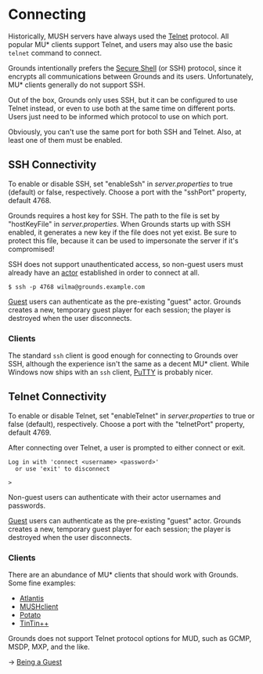 # Connecting

Historically, MUSH servers have always used the [Telnet](https://en.wikipedia.org/wiki/Telnet) protocol. All popular MU* clients support Telnet, and users may also use the basic `telnet` command to connect.

Grounds intentionally prefers the [Secure Shell](https://en.wikipedia.org/wiki/Secure_Shell) (or SSH) protocol, since it encrypts all communications between Grounds and its users. Unfortunately, MU* clients generally do not support SSH.

Out of the box, Grounds only uses SSH, but it can be configured to use Telnet instead, or even to use both at the same time on different ports. Users just need to be informed which protocol to use on which port.

Obviously, you can't use the same port for both SSH and Telnet. Also, at least one of them must be enabled.

## SSH Connectivity

To enable or disable SSH, set "enableSsh" in _server.properties_ to true (default) or false, respectively. Choose a port with the "sshPort" property, default 4768.

Grounds requires a host key for SSH. The path to the file is set by "hostKeyFile" in _server.properties_. When Grounds starts up with SSH enabled, it generates a new key if the file does not yet exist. Be sure to protect this file, because it can be used to impersonate the server if it's compromised!

SSH does not support unauthenticated access, so non-guest users must already have an [actor](actor.md) established in order to connect at all.

```
$ ssh -p 4768 wilma@grounds.example.com
```

[Guest](guest.md) users can authenticate as the pre-existing "guest" actor. Grounds creates a new, temporary guest player for each session; the player is destroyed when the user disconnects.

### Clients

The standard `ssh` client is good enough for connecting to Grounds over SSH, although the experience isn't the same as a decent MU* client. While Windows now ships with an `ssh` client, [PuTTY](https://www.chiark.greenend.org.uk/~sgtatham/putty/) is probably nicer.

## Telnet Connectivity

To enable or disable Telnet, set "enableTelnet" in _server.properties_ to true or false (default), respectively. Choose a port with the "telnetPort" property, default 4769.

After connecting over Telnet, a user is prompted to either connect or exit.

```
Log in with 'connect <username> <password>'
  or use 'exit' to disconnect

>
```

Non-guest users can authenticate with their actor usernames and passwords.

[Guest](guest.md) users can authenticate as the pre-existing "guest" actor. Grounds creates a new, temporary guest player for each session; the player is destroyed when the user disconnects.

### Clients

There are an abundance of MU* clients that should work with Grounds. Some fine examples:

* [Atlantis](https://riverdark.net/atlantis/)
* [MUSHclient](https://mushclient.com/mushclient/mushclient.htm)
* [Potato](http://www.potatomushclient.com/)
* [TinTin++](https://tintin.mudhalla.net/)

Grounds does not support Telnet protocol options for MUD, such as GCMP, MSDP, MXP, and the like.

→ [Being a Guest](guest.md)
